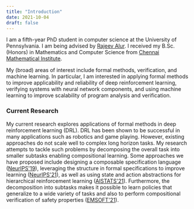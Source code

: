 ```yaml
---
title: "Introduction"
date: 2021-10-04
draft: false
---
```


I am a fifth-year PhD student in computer science at the University of Pennsylvania.
I am being advised by [Rajeev Alur](https://www.cis.upenn.edu/~alur). I received my
B.Sc. (Honors) in Mathematics and Computer Science from
[Chennai Mathematical Institute](https://www.cmi.ac.in).

My (broad) areas of interest include formal methods, verification, and machine learning.
In particular, I am interested in applying formal methods to
improve applicability and reliability of deep reinforcement learning,
verifying systems with neural network components, and using machine learning to
improve scalability of program analysis and verification.

### Current Research

My current research explores applications of formal methods in deep reinforcement learning (DRL).
DRL has been shown to be successful in many applications such as robotics and game playing.
However, existing approaches do not scale well to complex long horizon tasks.
My research attempts to tackle such problems by decomposing the overall task
into smaller subtasks enabling compositional learning.
Some approaches we have proposed include designing a composable specification language
([NeurIPS'19](https://arxiv.org/abs/2008.09293)), leveraging the structure in formal
specifications to improve learning ([NeurIPS'21](https://arxiv.org/abs/2106.13906)),
as well as using state and action abstractions
for hierarchical reinforcement learning ([AISTATS'21](https://arxiv.org/abs/2010.15638)).
Furthermore, the decomposition into subtasks makes it possible to learn policies
that generalize to a wide variety of tasks and also to perform compositional verification
of safety properties ([EMSOFT'21](papers/emsoft21.pdf)).
